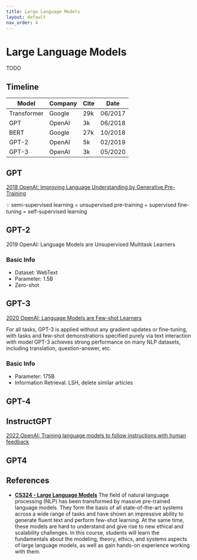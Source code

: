 ```yaml
---
title: Large Language Models
layout: default
nav_order: 4
---
```

# Large Language Models

TODO

## Timeline

| Model | Company | Cite | Date |
| --- | --- | --- | --- |
| Transformer | Google | 29k | 06/2017 |
| GPT | OpenAI | 3k | 06/2018 |
| BERT | Google | 27k | 10/2018 |
| GPT-2 | OpenAI | 5k | 02/2019 |
| GPT-3 | OpenAI | 3k | 05/2020 |


## GPT

[2018 OpenAI: Improving Language Understanding by Generative Pre-Training](https://cdn.openai.com/research-covers/language-unsupervised/language_understanding_paper.pdf)

<aside>
💡 semi-supervised learning = unsupervised pre-training + supervised fine-tuning = self-supervised learning

</aside>

## GPT-2

2019 OpenAI: Language Models are Unsupervised Multitask Learners

### Basic Info

- Dataset: WebText
- Parameter: 1.5B
- Zero-shot

## GPT-3

[2020 OpenAI: Language Models are Few-shot Learners](https://arxiv.org/pdf/2005.14165.pdf)

For all tasks, GPT-3 is applied without any gradient updates or fine-tuning, with tasks and few-shot demonstrations specified purely via text interaction with model GPT-3 achieves strong performance on many NLP datasets, including translation, question-answer, etc.

### Basic Info

- Parameter: 175B
- Information Retrieval: LSH, delete similar articles

## GPT-4

## InstructGPT

[2022 OpenAI: Training language models to follow instructions with human feedback](https://arxiv.org/abs/2203.02155)

## GPT4

## References
- **[CS324 - Large Language Models](https://stanford-cs324.github.io/winter2022/)**
The field of natural language processing (NLP) has been transformed by massive pre-trained language models. They form the basis of all state-of-the-art systems across a wide range of tasks and have shown an impressive ability to generate fluent text and perform few-shot learning. At the same time, these models are hard to understand and give rise to new ethical and scalability challenges. In this course, students will learn the fundamentals about the modeling, theory, ethics, and systems aspects of large language models, as well as gain hands-on experience working with them.
